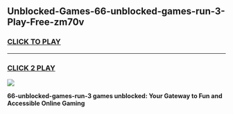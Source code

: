 
## Unblocked-Games-66-unblocked-games-run-3-Play-Free-zm70v
<h3>
<a href="https://premium76.site?title=66-unblocked-games-run-3&ref=23A">CLICK TO PLAY</a></h3>
<hr>

<h3>
<a href="https://premium76.site?title=66-unblocked-games-run-3&ref=23A">CLICK 2 PLAY</a>
  
</h3>

<a href="https://premium76.site?title=66-unblocked-games-run-3&ref=23A"><img src="https://clearcache.store/games.png"></a>


**66-unblocked-games-run-3 games unblocked: Your Gateway to Fun and Accessible Online Gaming**
